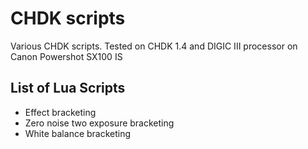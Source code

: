 # CHDK scripts
Various CHDK scripts. Tested on CHDK 1.4 and DIGIC III processor on Canon Powershot SX100 IS

## List of Lua Scripts

- Effect bracketing
- Zero noise two exposure bracketing
- White balance bracketing
